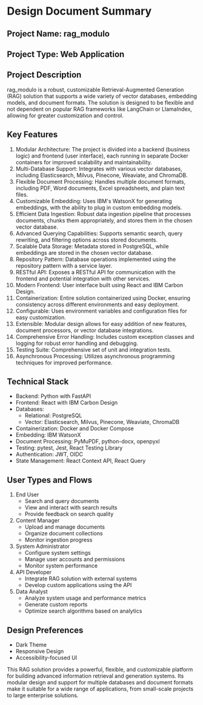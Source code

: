 # Design Document Summary

## Project Name: rag_modulo

## Project Type: Web Application

## Project Description
rag_modulo is a robust, customizable Retrieval-Augmented Generation (RAG) solution that supports a wide variety of vector databases, embedding models, and document formats. The solution is designed to be flexible and not dependent on popular RAG frameworks like LangChain or LlamaIndex, allowing for greater customization and control.

## Key Features
1. Modular Architecture: The project is divided into a backend (business logic) and frontend (user interface), each running in separate Docker containers for improved scalability and maintainability.
2. Multi-Database Support: Integrates with various vector databases, including Elasticsearch, Milvus, Pinecone, Weaviate, and ChromaDB.
3. Flexible Document Processing: Handles multiple document formats, including PDF, Word documents, Excel spreadsheets, and plain text files.
4. Customizable Embedding: Uses IBM's WatsonX for generating embeddings, with the ability to plug in custom embedding models.
5. Efficient Data Ingestion: Robust data ingestion pipeline that processes documents, chunks them appropriately, and stores them in the chosen vector database.
6. Advanced Querying Capabilities: Supports semantic search, query rewriting, and filtering options across stored documents.
7. Scalable Data Storage: Metadata stored in PostgreSQL, while embeddings are stored in the chosen vector database.
8. Repository Pattern: Database operations implemented using the repository pattern with a service layer.
9. RESTful API: Exposes a RESTful API for communication with the frontend and potential integration with other services.
10. Modern Frontend: User interface built using React and IBM Carbon Design.
11. Containerization: Entire solution containerized using Docker, ensuring consistency across different environments and easy deployment.
12. Configurable: Uses environment variables and configuration files for easy customization.
13. Extensible: Modular design allows for easy addition of new features, document processors, or vector database integrations.
14. Comprehensive Error Handling: Includes custom exception classes and logging for robust error handling and debugging.
15. Testing Suite: Comprehensive set of unit and integration tests.
16. Asynchronous Processing: Utilizes asynchronous programming techniques for improved performance.

## Technical Stack
- Backend: Python with FastAPI
- Frontend: React with IBM Carbon Design
- Databases: 
  - Relational: PostgreSQL
  - Vector: Elasticsearch, Milvus, Pinecone, Weaviate, ChromaDB
- Containerization: Docker and Docker Compose
- Embedding: IBM WatsonX
- Document Processing: PyMuPDF, python-docx, openpyxl
- Testing: pytest, Jest, React Testing Library
- Authentication: JWT, OIDC
- State Management: React Context API, React Query

## User Types and Flows
1. End User
   - Search and query documents
   - View and interact with search results
   - Provide feedback on search quality
2. Content Manager
   - Upload and manage documents
   - Organize document collections
   - Monitor ingestion progress
3. System Administrator
   - Configure system settings
   - Manage user accounts and permissions
   - Monitor system performance
4. API Developer
   - Integrate RAG solution with external systems
   - Develop custom applications using the API
5. Data Analyst
   - Analyze system usage and performance metrics
   - Generate custom reports
   - Optimize search algorithms based on analytics

## Design Preferences
- Dark Theme
- Responsive Design
- Accessibility-focused UI

This RAG solution provides a powerful, flexible, and customizable platform for building advanced information retrieval and generation systems. Its modular design and support for multiple databases and document formats make it suitable for a wide range of applications, from small-scale projects to large enterprise solutions.